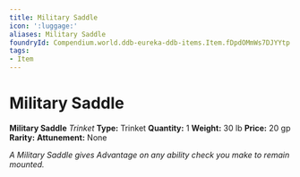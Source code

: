 ```yaml
---
title: Military Saddle
icon: ':luggage:'
aliases: Military Saddle
foundryId: Compendium.world.ddb-eureka-ddb-items.Item.fDpdOMmWs7DJYYtp
tags:
- Item
---
```


# Military Saddle

**Military Saddle**
_Trinket_
**Type:** Trinket
**Quantity:** 1
**Weight:** 30 lb
**Price:** 20 gp
**Rarity:** 
**Attunement:** None

*A Military Saddle gives Advantage on any ability check you make to remain mounted.*
